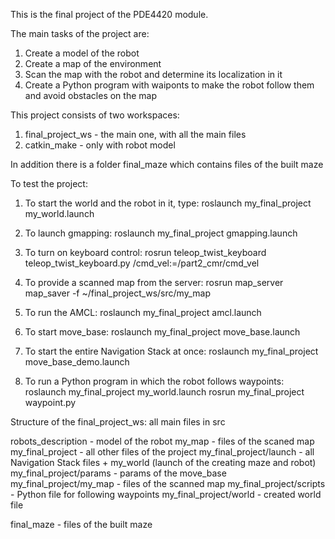 This is the final project of the PDE4420 module.

The main tasks of the project are: 
1. Create a model of the robot
2. Create a map of the environment
3. Scan the map with the robot and determine its localization in it
4. Create a Python program with waiponts to make the robot follow them and avoid obstacles on the map

This project consists of two workspaces:
1. final_project_ws - the main one, with all the main files
2. catkin_make - only with robot model

In addition there is a folder final_maze which contains files of the built maze

To test the project:
1. To start the world and the robot in it, type: 
roslaunch my_final_project my_world.launch

2. To launch gmapping: 
roslaunch my_final_project gmapping.launch

3. To turn on keyboard control: 
rosrun teleop_twist_keyboard teleop_twist_keyboard.py /cmd_vel:=/part2_cmr/cmd_vel

4. To provide a scanned map from the server: 
rosrun map_server map_saver -f ~/final_project_ws/src/my_map

5. To run the AMCL: 
roslaunch my_final_project amcl.launch

6. To start move_base: 
roslaunch my_final_project move_base.launch

7. To start the entire Navigation Stack at once: 
roslaunch my_final_project move_base_demo.launch

8. To run a Python program in which the robot follows waypoints:
roslaunch my_final_project my_world.launch
rosrun my_final_project waypoint.py

Structure of the final_project_ws:
all main files in src

robots_description - model of the robot
my_map - files of the scaned map
my_final_project - all other files of the project
my_final_project/launch - all Navigation Stack files + my_world (launch of the creating maze and robot)
my_final_project/params - params of the move_base
my_final_project/my_map - files of the scanned map
my_final_project/scripts - Python file for following waypoints
my_final_project/world - created world file

final_maze - files of the built maze




